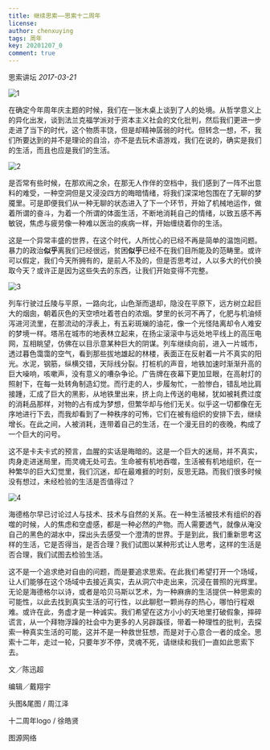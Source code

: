 ```yaml
---
title: 继续思索——思索十二周年
license: 
author: chenxuying
tags: 周年
key: 20201207_0
comment: true
---
```


思索讲坛  *2017-03-21*

![1](https://i.loli.net/2020/12/07/81ldOgI7SBGCvHR.jpg)

在确定今年周年庆主题的时候，我们在一张木桌上谈到了人的处境。从哲学意义上的异化出发，谈到法兰克福学派对于资本主义社会的文化批判，然后我们更进一步走进了当下的时代，这个物质丰饶，但是却精神孱弱的时代。但转念一想，不，我们所要达到的并不是理论的自洽，亦不是去玩术语游戏，我们在说的，确实是我们的生活，而且也应是我们的生活。

![2](https://i.loli.net/2020/12/07/bEsOd7qvxy6GjXN.jpg)

是否常有些时候，在那欢闹之余，在那无人作伴的空档中，我们感到了一阵不出意料的难受，一种空洞但是又浸没四方的晦暗情绪，将我们深深地包围在了无聊的梦魇里。可是即便我们从一种无聊的状态进入了下一个环节，开始了机械地运作，做着所谓的奋斗，为着一个所谓的体面生活，不断地消耗自己的情绪，以致五感不再敏锐，焦虑与疲劳像一种难以医治的疾病一样，开始缠绕着你的生活。

这是一个异常丰盛的世界，在这个时代，人所忧心的已经不再是简单的温饱问题。暴力的政治**似乎**离我们已经很远，贫困**似乎**已经不在我们目所能及的范畴里。或许可以假定，我们今天所拥有的，是前人不及的，但是否思考过，人以多大的代价换取今天？或许正是因为这些失去的东西，让我们开始变得不完整。

![3](https://i.loli.net/2020/12/07/Vzj7i5cmYN8gWk1.jpg)

列车行驶过丘陵与平原，一路向北，山色渐而退却，隐没在平原下，远方树立起巨大的烟囱，朝着灰色的天空喷吐着苍白的浓烟。梦里的长河不再了，化肥与机油倾泻进河流里，在那流动的浮表上，有五彩斑斓的油花，像一个光怪陆离却令人难安的梦境一样。塔吊在城市的地表林立起来，在扬尘滚滚中与远处地平线上的高压电网，互相眺望，仿佛在以目示意某种巨大的阴谋。列车继续向前，进入一片城市，透过暮色霭霭的空气，看到那些拔地雄起的林楼，表面正在反射着一片不真实的阳光。水泥，钢筋，纵横交错，天际线分裂。打桩机的声音，地铁加速时渐渐升高的巨大噪响，咳嗽声，没有意义的嘈杂争论。广告牌在夜幕下更加显眼，在高射灯的照射下，在每一处转角制造幻觉。而行走的人，步履匆忙，一脸惨白，错乱地比肩接踵，汇成了巨大的黑影，从地铁里出来，挤上向上传送的电梯，犹如被耗费过度的消耗品那样，对物的占有成为梦想，但繁华却与他们无关。似乎这一切都像在无序地进行下去，而我却看到了一种秩序的可怖，它们在被有组织的安排下去，继续增长。在此之间，人被消耗，连带着自己的生活，在一个漫无目的的夜晚，构成了一个巨大的问号。

这不是卡夫卡式的预言，血腥的实话是晦暗的。这是一个巨大的迷局，并不真实，肉身走进迷局里，而灵魂无处可去。生命被有机地吞噬，生活被有机地组织，在一种繁华的巨大幻觉里，我们沉迷，却在最难捱的时刻，反思无路。而我们很多时候没有想过，未经检验的生活是否值得过？

![4](https://i.loli.net/2020/12/07/aMHfCpJxROXLYGw.jpg)

海德格尔早已讨论过人与技术、技术与自然的关系。在一种生活被技术有组织的吞噬的时候，人的焦虑和空虚感，都是一种必然的产物。而人需要透气，就像从淹没自己的黑色的湖水中，探出头去感受一个澄清的世界。于是到此，我们重新思考这样的生活，它是否得当，是否合理？我们试图以某种形式让人思考，这样的生活是否合理，我们试图去检验生活。

这不是一个追求绝对自由的问题，而是要追求思索。在此我们希望打开一个场域，让人们能够在这个场域中去接近真实，去从洞穴中走出来，沉浸在普照的光辉里。无论是海德格尔以诗，或者是哈贝马斯以艺术，为一种麻痹的生活提供一种思索的可能性，以此去找到真实生活的可行性，以此聊慰一颗尚存的热心，哪怕行程艰难。或许在此，务虚才是一种诚实。我们希望在这方小小的天地里打破假象，摔碎谎言，从一个拜物浮躁的社会中为更多的人另辟蹊径，带着一种理性的批判，去探索一种真实生活的可能，这并不是一种救世狂想，而是对于心意合一者的成全。思索十二年，走过一轮，只要年岁不停，灵魂不死，请继续和我们一直如此思索下去。


文／陈迅超

编辑／戴翔宇

头图&尾图 / 周江泽

十二周年logo / 徐皓贤

图源网络

